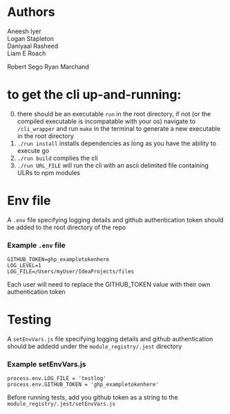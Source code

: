 # Authors
Aneesh Iyer  
Logan Stapleton  
Daniyaal Rasheed  
Liam E Roach 

Robert Sego
Ryan Marchand

# to get the cli up-and-running:
0. there should be an executable `run` in the root directory, if not (or the compiled executable is incompatable with your os) navigate to `/cli_wrapper` and run `make` in the terminal to generate a new executable in the root directory
1. `./run install` installs dependencies as long as you have the ability to execute go
2. `./run build` complies the cli
3. `./run URL_FILE` will run the cli with an ascii delimited file containing ULRs to npm modules 

# Env file
A `.env` file specifying logging details and github authentication token should be added to the root directory of the repo
### Example `.env` file
```
GITHUB_TOKEN=ghp_exampletokenhere
LOG_LEVEL=1
LOG_FILE=/Users/myUser/IdeaProjects/files
```
Each user will need to replace the GITHUB_TOKEN value with their own authentication token

# Testing
A `setEnvVars.js` file specifying logging details and github authentication should be addedd under the `module_registry/.jest` directory
### Example setEnvVars.js
```
process.env.LOG_FILE = 'testlog'
process.env.GITHUB_TOKEN = 'ghp_exampletokenhere'
```
Before running tests, add you github token as a string to the `module_registry/.jest/setEnvVars.js`

